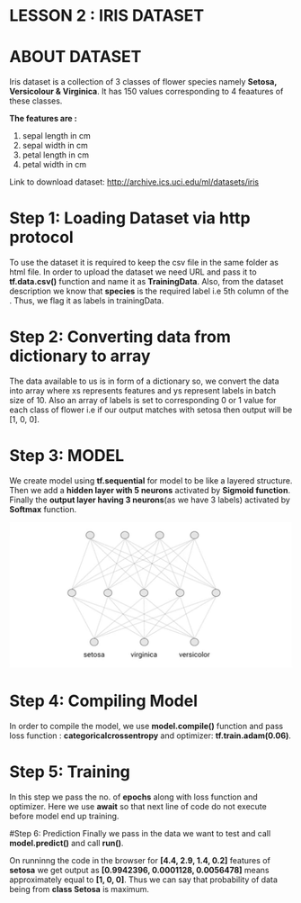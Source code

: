 # LESSON 2 : IRIS DATASET

# ABOUT DATASET
Iris dataset is a collection of 3 classes of flower species namely **Setosa, Versicolour & Virginica**. It has 150 values corresponding to 4 feaatures of these classes.

**The features are :**
1. sepal length in cm
2. sepal width in cm
3. petal length in cm
4. petal width in cm

Link to download dataset: <http://archive.ics.uci.edu/ml/datasets/iris>


# Step 1: Loading Dataset via http protocol
To use the dataset it is required to keep the csv file in the same folder as html file. 
In order to upload the dataset we need URL and pass it to **tf.data.csv()** function and name it as **TrainingData**. Also, from the dataset description we know that **species** is the required label  i.e 5th column of the .
Thus, we flag it as labels in trainingData.

# Step 2: Converting data from dictionary to array

The data available to us is in form of a dictionary so, we convert the data into array where xs represents features and ys represent labels in batch size of 10.
Also an array of labels is set to corresponding 0 or 1 value for each class of flower i.e if our output matches with setosa then output will be [1, 0, 0].

# Step 3: MODEL
We create model using **tf.sequential** for model to be like a layered structure. Then we add a **hidden layer with 5 neurons** activated by **Sigmoid function**.
Finally the **output layer having 3 neurons**(as we have 3 labels) activated by **Softmax** function.

![alt text](https://github.com/AashiDutt/Machine-Learning-Using-JavaScript/blob/master/lesson-2_iris_dataset/Untitled.jpg)

# Step 4: Compiling Model
In order to compile the model, we use **model.compile()** function and pass loss function : **categoricalcrossentropy** and optimizer: **tf.train.adam(0.06)**.

# Step 5: Training
In this step we pass the no. of **epochs** along with loss function and optimizer. 
Here we use **await** so that next line of code do not execute before model end up training.

#Step 6: Prediction
Finally we pass in the data we want to test and call **model.predict()** and call **run()**.

On runninng the code in the browser for **[4.4, 2.9, 1.4, 0.2]** features of **setosa** we get output as **[0.9942396, 0.0001128, 0.0056478]** means approximately equal to **[1, 0, 0]**. Thus we can say that probability of data being from **class Setosa** is maximum.

